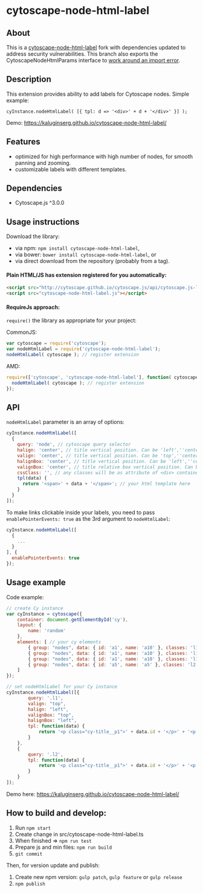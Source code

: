 cytoscape-node-html-label
================================================================================

## About

This is a [cytoscape-node-html-label](https://github.com/kaluginserg/cytoscape-node-html-label) fork with dependencies updated to address security vulnerabilities.
This branch also exports the CytoscapeNodeHtmlParams interface to [work around an import error](https://github.com/kaluginserg/cytoscape-node-html-label/issues/31).

## Description

This extension provides ability to add labels for Cytoscape nodes. Simple example:

`cyInstance.nodeHtmlLabel( [{ tpl: d => '<div>' + d + '</div>' }] );`

Demo: https://kaluginserg.github.io/cytoscape-node-html-label/

## Features
- optimized for high performance with high number of nodes, for smooth panning and zooming.
- customizable labels with different templates.

## Dependencies

 * Cytoscape.js ^3.0.0


## Usage instructions

Download the library:
 * via npm: `npm install cytoscape-node-html-label`,
 * via bower: `bower install cytoscape-node-html-label`, or
 * via direct download from the repository (probably from a tag).

#### Plain HTML/JS has extension registered for you automatically:
```html
<script src="http://cytoscape.github.io/cytoscape.js/api/cytoscape.js-latest/cytoscape.min.js"></script>
<script src="cytoscape-node-html-label.js"></script>
```

#### RequireJs approach:
`require()` the library as appropriate for your project:

CommonJS:
```js
var cytoscape = require('cytoscape');
var nodeHtmlLabel = require('cytoscape-node-html-label');
nodeHtmlLabel( cytoscape ); // register extension
```

AMD:
```js
require(['cytoscape', 'cytoscape-node-html-label'], function( cytoscape, nodeHtmlLabel ){
  nodeHtmlLabel( cytoscape ); // register extension
});
```


## API

`nodeHtmlLabel` parameter is an array of options:

```js
cyInstance.nodeHtmlLabel([
  {
    query: 'node', // cytoscape query selector
    halign: 'center', // title vertical position. Can be 'left',''center, 'right'
    valign: 'center', // title vertical position. Can be 'top',''center, 'bottom'
    halignBox: 'center', // title vertical position. Can be 'left',''center, 'right'
    valignBox: 'center', // title relative box vertical position. Can be 'top',''center, 'bottom'
    cssClass: '', // any classes will be as attribute of <div> container for every title
    tpl(data) {
      return '<span>' + data + '</span>'; // your html template here
    }
  }
]);
```

To make links clickable inside your labels, you need to pass `enablePointerEvents: true` as the 3rd argument to `nodeHtmlLabel`:

```js
cyInstance.nodeHtmlLabel([
  {
    ...
  }
], {
  enablePointerEvents: true
});
```

## Usage example

Code example:
```js
// create Cy instance
var cyInstance = cytoscape({
    container: document.getElementById('cy'),
    layout: {
        name: 'random'
    },
    elements: [ // your cy elements
        { group: "nodes", data: { id: 'a1', name: 'a10' }, classes: 'l1' },
        { group: "nodes", data: { id: 'a1', name: 'a10' }, classes: 'l1' },
        { group: "nodes", data: { id: 'a1', name: 'a10' }, classes: 'l1' },
        { group: "nodes", data: { id: 'a5', name: 'a5' }, classes: 'l2' }
    ]
});

// set nodeHtmlLabel for your Cy instance
cyInstance.nodeHtmlLabel([{
        query: '.l1',
        valign: "top",
        halign: "left",
        valignBox: "top",
        halignBox: "left",
        tpl: function(data) {
            return '<p class="cy-title__p1">' + data.id + '</p>' + '<p  class="cy-title__p2">' + data.name + '</p>';
        }
    },
    {
        query: '.l2',
        tpl: function(data) {
            return '<p class="cy-title__p1">' + data.id + '</p>' + '<p  class="cy-title__p2">' + data.name + '</p>';
        }
    }
]);
```

Demo here: https://kaluginserg.github.io/cytoscape-node-html-label/


## How to build and develop:
1) Run `npm start`
1) Create change in src/cytoscape-node-html-label.ts
1) When finished => `npm run test`
1) Prepare js and min files: `npm run build`
1) `git commit`

Then, for version update and publish:
1) Create new npm version: `gulp patch`, `gulp feature` or `gulp release`
1) `npm publish`

